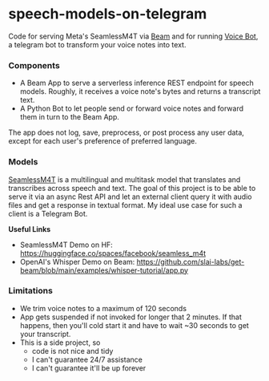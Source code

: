 # speech-models-on-telegram

Code for serving Meta's SeamlessM4T via [Beam](https://www.beam.cloud/) and for running [Voice Bot](https://telegram.me/the_whisper_bot), a telegram bot to transform your voice notes into text.  

### Components

- A Beam App to serve a serverless inference REST endpoint for speech models. Roughly, it receives a voice note's bytes and returns a transcript text.
- A Python Bot to let people send or forward voice notes and forward them in turn to the Beam App.

The app does not log, save, preprocess, or post process any user data, except for each user's preference of preferred language.

### Models

[SeamlessM4T](https://ai.meta.com/blog/seamless-m4t/) is a multilingual and multitask model that translates and transcribes across speech and text. The goal of this project is to be able to serve it via an async Rest API and let an external client query it with audio files and get a response in textual format.
My ideal use case for such a client is a Telegram Bot.

**Useful Links**

- SeamlessM4T Demo on HF: https://huggingface.co/spaces/facebook/seamless_m4t 
- OpenAI's Whisper Demo on Beam: https://github.com/slai-labs/get-beam/blob/main/examples/whisper-tutorial/app.py

### Limitations

- We trim voice notes to a maximum of 120 seconds
- App gets suspended if not invoked for longer that 2 minutes. If that happens, then you'll cold start it and have to wait ~30 seconds to get your transcript.
- This is a side project, so
    - code is not nice and tidy
    - I can't guarantee 24/7 assistance
    - I can't guarantee it'll be up forever